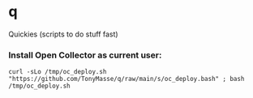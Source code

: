 # q
Quickies (scripts to do stuff fast)

### Install Open Collector as current user:
```
curl -sLo /tmp/oc_deploy.sh "https://github.com/TonyMasse/q/raw/main/s/oc_deploy.bash" ; bash /tmp/oc_deploy.sh
```
